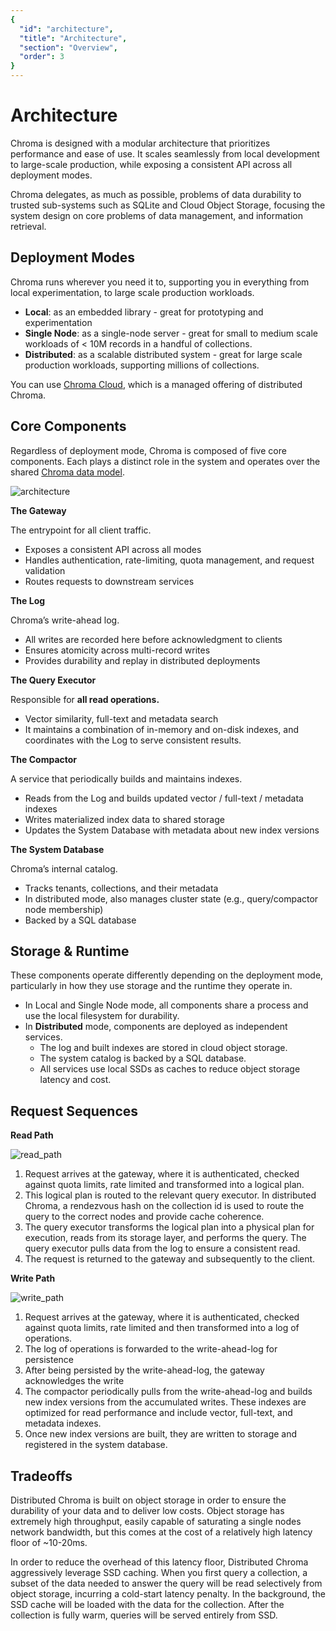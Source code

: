 ```yaml
---
{
  "id": "architecture",
  "title": "Architecture",
  "section": "Overview",
  "order": 3
}
---
```


# Architecture

Chroma is designed with a modular architecture that prioritizes performance and ease of use. It scales seamlessly from local development to large-scale production, while exposing a consistent API across all deployment modes.

Chroma delegates, as much as possible, problems of data durability to trusted sub-systems such as SQLite and Cloud Object Storage, focusing the system design on core problems of data management, and information retrieval.

## Deployment Modes

Chroma runs wherever you need it to, supporting you in everything from local experimentation, to large scale production workloads.

- **Local**: as an embedded library - great for prototyping and experimentation
- **Single Node**: as a single-node server - great for small to medium scale workloads of < 10M records in a handful of collections.
- **Distributed**: as a scalable distributed system - great for large scale production workloads, supporting millions of collections.

You can use [Chroma Cloud](https://www.trychroma.com/signup), which is a managed offering of distributed Chroma.

## Core Components

Regardless of deployment mode, Chroma is composed of five core components. Each plays a distinct role in the system and operates over the shared [Chroma data model](../overview/data-model.md).

![architecture](/architecture.png)

**The Gateway**

The entrypoint for all client traffic.

- Exposes a consistent API across all modes
- Handles authentication, rate-limiting, quota management, and request validation
- Routes requests to downstream services

**The Log**

Chroma’s write-ahead log.

- All writes are recorded here before acknowledgment to clients
- Ensures atomicity across multi-record writes
- Provides durability and replay in distributed deployments


**The Query Executor**

Responsible for **all read operations.**

- Vector similarity, full-text and metadata search
- It maintains a combination of in-memory and on-disk indexes, and coordinates with the Log to serve consistent results.

**The Compactor**

A service that periodically builds and maintains indexes.

- Reads from the Log and builds updated vector / full-text / metadata indexes
- Writes materialized index data to shared storage
- Updates the System Database with metadata about new index versions

**The System Database**

Chroma’s internal catalog.

- Tracks tenants, collections, and their metadata
- In distributed mode, also manages cluster state (e.g., query/compactor node membership)
- Backed by a SQL database

## Storage & Runtime

These components operate differently depending on the deployment mode, particularly in how they use storage and the runtime they operate in.

- In Local and Single Node mode, all components share a process and use the local filesystem for durability.
- In **Distributed** mode, components are deployed as independent services.
    - The log and built indexes are stored in cloud object storage.
    - The system catalog is backed by a SQL database.
    - All services use local SSDs as caches to reduce object storage latency and cost.

## Request Sequences

**Read Path**

![read_path](/read_path.png)

1. Request arrives at the gateway, where it is authenticated, checked against quota limits, rate limited and transformed into a logical plan.
2. This logical plan is routed to the relevant query executor. In distributed Chroma, a rendezvous hash on the collection id is used to route the query to the correct nodes and provide cache coherence.
3. The query executor transforms the logical plan into a physical plan for execution, reads from its storage layer, and performs the query. The query executor pulls data from the log to ensure a consistent read.
4. The request is returned to the gateway and subsequently to the client.

**Write Path**

![write_path](/write_path.png)

1. Request arrives at the gateway, where it is authenticated, checked against quota limits, rate limited and then transformed into a log of operations.
2. The log of operations is forwarded to the write-ahead-log for persistence
3. After being persisted by the write-ahead-log, the gateway acknowledges the write
4. The compactor periodically pulls from the write-ahead-log and builds new index versions from the accumulated writes. These indexes are optimized for read performance and include vector, full-text, and metadata indexes.
5. Once new index versions are built, they are written to storage and registered in the system database.

## Tradeoffs

Distributed Chroma is built on object storage in order to ensure the durability of your data and to deliver low costs. Object storage has extremely high throughput, easily capable of saturating a single nodes network bandwidth, but this comes at the cost of a relatively high latency floor of ~10-20ms.

In order to reduce the overhead of this latency floor, Distributed Chroma aggressively leverage SSD caching. When you first query a collection, a subset of the data needed to answer the query will be read selectively from object storage, incurring a cold-start latency penalty. In the background, the SSD cache will be loaded with the data for the collection. After the collection is fully warm, queries will be served entirely from SSD.
